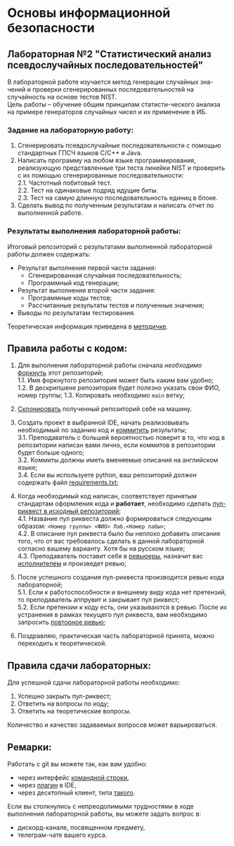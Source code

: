 # Основы информационной безопасности

## Лабораторная №2 "Статистический анализ псевдослучайных последовательностей"

В лабораторной работе изучается метод генерации случайных зна-чений и проверки сгенерированных последовательностей на случайность на основе тестов NIST.   
Цель работы – обучение общим принципам статисти-ческого анализа на примере генераторов случайных чисел и их применение в ИБ.

### Задание на лабораторную работу:
1. Сгенерировать псевдослучайные последовательности с помощью стандартных ГПСЧ языков С/С++ и Java.  
2. Написать программу на любом языке программирования, реализующую представленные три теста линейки NIST и проверить с их помощью сгенерированные последовательности:  
2.1. Частотный побитовый тест.  
2.2. Тест на одинаковые подряд идущие биты.  
2.3. Тест на самую длинную последовательность единиц в блоке.  
3. Сделать вывод по полученным результатам и написать отчет по выполненной работе.  

### Результаты выполнения лабораторной работы:
Итоговый репозиторий с результатами выполненной лабораторной работы должен содержать:
* Результат выполнения первой части задания:  
  - Сгенерированная случайная последовательность;  
  - Программный код генерации;  
* Результат выполнения второй части задания:  
  - Программные коды тестов;  
  - Рассчитанные результаты тестов и полученные значения;  
*  Выводы по результатам тестирования.

Теоретическая информация приведена в [методичке](https://github.com/itsecd/isb-2/blob/main/ISB_Lab2.pdf).

## Правила работы с кодом:
1. Для выполнения лабораторной работы сначала *необходимо* [форкнуть](https://docs.github.com/en/get-started/quickstart/fork-a-repo) этот репозиторий;  
1.1. Имя форкнутого репозитория может быть каким вам удобно;  
1.2. В дескрипшене репозитория будет полезно указать свои ФИО, номер группы; 
1.3. Копировать необходимо `main` ветку;  

2. [Склонировать](https://docs.github.com/en/repositories/creating-and-managing-repositories/cloning-a-repository) полученный репозиторий себе на машину.

3. Создать проект в выбранной IDE, начать реализовывать необходимый по заданию код и [коммитить](https://docs.github.com/en/pull-requests/committing-changes-to-your-project/creating-and-editing-commits/about-commits) результаты;  
3.1. Преподаватель с большей вероятностью поверит в то, что код в репозитории написан вами лично, если коммитов в репозитории будет больше одного;  
3.2. Коммиты *должны* иметь вменяемые описания на английском языке;  
3.4. Если вы используете python, ваш репозиторий *должен* содержать файл [requirements.txt](https://www.jetbrains.com/help/pycharm/managing-dependencies.html#create-requirements); 

4. Когда необходимый код написан, соответствует принятым стандартам оформления кода и **работает**, необходимо сделать [пул-риквест в исходный репозиторий](https://docs.github.com/en/pull-requests/collaborating-with-pull-requests/proposing-changes-to-your-work-with-pull-requests/creating-a-pull-request-from-a-fork);  
4.1. Название пул риквеста *должно* формироваться следующим образом: `<Номер группы> <ФИО> Лаб.<Номер лабы>`;  
4.2. В описание пул риквеста было бы неплохо добавить описание того, что  от вас требовалось сделать в данной лабораторной согласно вашему варианту. Хотя бы на русском языке;  
4.3. Преподаватель поставит себя в [ревьюеры](https://docs.github.com/en/pull-requests/collaborating-with-pull-requests/proposing-changes-to-your-work-with-pull-requests/requesting-a-pull-request-review), назначит вас [исполнителем](https://docs.github.com/en/issues/tracking-your-work-with-issues/assigning-issues-and-pull-requests-to-other-github-users) и произведет ревью; 

5. После успешного создания пул-риквеста производится ревью кода лабораторной;  
5.1. Если к работоспособности и внешнему виду кода нет претензий, то преподаватель аппрувит и закрывает пул риквест;  
5.2. Если претензии к коду есть, они указываются в ревью. После их устранения в рамках текущего пул риквеста, вам необходимо запросить [повторное ревью](https://github.blog/changelog/2019-02-21-re-request-review-on-a-pull-request/);  

6. Поздравляю, практическая часть лабораторной принята, можно переходить к теоретической.

## Правила сдачи лабораторных:
Для успешной сдачи лабораторной работы необходимо:
1. Успешно закрыть пул-риквест;
2. Ответить на вопросы по коду;
3. Ответить на теоретические вопросы.  

Количество и качество задаваемых вопросов может варьироваться.

## Ремарки:
Работать с git вы можете так, как вам удобно:
* через интерфейс [командной строки](https://git-scm.com/book/en/v2/Getting-Started-Installing-Git),
* через [плагин](https://www.jetbrains.com/help/pycharm/set-up-a-git-repository.html#fetch) в IDE,
* через десктопный клиент, типа [такого](https://desktop.github.com/).

Если вы столкнулись с непреодолимыми трудностями в ходе выполнения лабораторной работы, вы можете задать вопрос в:
* дискорд-канале, посвященном предмету,
* телеграм-чате вашего курса.
